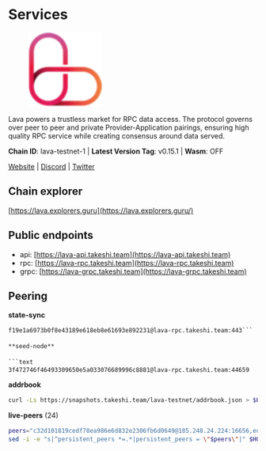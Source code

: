 # Services

<figure><img src="https://github.com/takeshi-val/Logo/raw/main/lava.png" width="150" alt=""><figcaption></figcaption></figure>

Lava powers a trustless market for RPC data access. The protocol  governs over peer to peer and private Provider-Application pairings,  ensuring high quality RPC service while creating consensus around data served.

**Chain ID**: lava-testnet-1 | **Latest Version Tag**: v0.15.1 | **Wasm**: OFF

[Website](https://lavanet.xyz) | [Discord](https://discord.com/invite/Tbk5NxTCdA) | [Twitter](https://twitter.com/lavanetxyz)




## Chain explorer
[https://lava.explorers.guru](https://lava.explorers.guru/)

## Public endpoints

* api: [https://lava-api.takeshi.team](https://lava-api.takeshi.team)
* rpc: [https://lava-rpc.takeshi.team](https://lava-rpc.takeshi.team)
* grpc: [https://lava-grpc.takeshi.team](https://lava-grpc.takeshi.team)

## Peering

**state-sync**

```text
f19e1a6973b0f8e43189e618eb8e61693e892231@lava-rpc.takeshi.team:443```

**seed-node**

```text
3f472746f46493309650e5a033076689996c8881@lava-rpc.takeshi.team:44659
```

**addrbook**
```bash
curl -Ls https://snapshots.takeshi.team/lava-testnet/addrbook.json > $HOME/.lava/config/addrbook.json
```

**live-peers** (24)
```bash
peers="c32d101819cedf78ea986e6d832e2306fb6d0649@185.248.24.224:16656,ed780f77754e8c4657b145144f0f95225d43bb03@65.108.224.156:27656,013f0163d37428ed99eacd8ee84059da5c243981@5.161.132.217:26656,9a151159039fd8abce61ddb21e5342605787792b@5.75.228.39:26656,5b337f7ba27e2fdd27918be18af93f8728034267@65.108.41.168:26656,25da069c4dca143029ddae47bf2b7de69c2a8678@65.108.9.164:21156,92f8e4caaadb2f00c95e03068933f2045a93e910@65.109.65.163:21156,6ba3b6ec03839afffa64c83e18ff80a681f4968d@65.108.194.40:21756,e1383b216c42acc842193c5ac7321ce6c0d73db0@78.47.37.142:26656,370ae92bd28701e0c1d8dc912ccf0d40fe0db3d5@157.90.245.166:26656,3a445bfdbe2d0c8ee82461633aa3af31bc2b4dc0@3.252.219.158:26656,3456c9ba0df46cbb526717d73fa51ff0ed9a53a1@95.216.14.58:60756,2a588e5ddcfd8c9095cc6f34b5b6966e31020cfd@65.21.123.172:11656,c0efea9152aed75fcf3022b8af45243818c59d6a@49.12.13.104:26656,3173b2d34ce415ee9a1bf08646d85688bf49e299@5.189.186.222:36656,e593c7a9ca61f5616119d6beb5bd8ef5dd28d62d@34.246.190.1:26656,2c419186cd96b59fe8b3307c54c27d6805414aba@65.108.8.28:60756,4732ed188fbe7603f81d9f4c825397277bb72217@5.75.235.195:26656,cb722cc36541920d3907cd67743db5444f53e80b@95.70.184.178:24656,8bb931d994a19c6647e6165cae98b14bcc2e22c2@144.76.99.105:38656,5c2a752c9b1952dbed075c56c600c3a79b58c395@185.16.39.172:27066,4ad3f3731073a016fa0c99118b2a5a2d313928f5@207.180.233.148:26656,8b154033143fdedf4835dfc7b030c7d781bfd54e@195.201.219.227:26656,b1a9277efbd2634979b8bf90ebfde19f3af830bd@75.119.146.252:44656,99327e5cf0f31ac3bb1ca8e39cc9f17c823b7ec1@109.236.88.8:26656,f1bb78a30c9381bed392fda141a5c1f6fa4d25e6@144.76.114.49:26656,4e0a2772bb3672e54c2ea655c30abdac62191f14@45.84.138.66:18656,3b18b1dc95e02a36327b13fc45c225b23fb08ed8@78.47.187.72:26656,5c107bb2b72c930a5ab3406a1f7c7345b7229b49@148.251.11.99:11656,d5519e378247dfb61dfe90652d1fe3e2b3005a5b@65.109.68.190:44656"
sed -i -e "s|^persistent_peers *=.*|persistent_peers = \"$peers\"|" $HOME/.lava/config/config.toml
```
